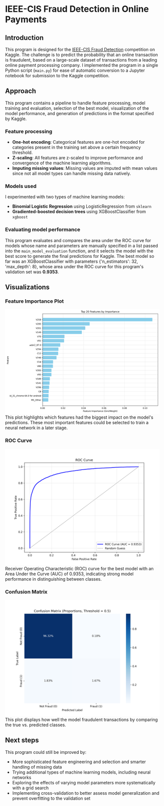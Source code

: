 # IEEE-CIS Fraud Detection in Online Payments

## Introduction
This program is designed for the
[IEEE-CIS Fraud Detection](https://www.kaggle.com/competitions/ieee-fraud-detection/) competition on Kaggle.
The challenge is to predict the probability that an online transaction is fraudulent, 
based on a large-scale dataset of transactions from a leading online payment processing company.
I implemented the program in a single Python script (`main.py`) for ease of automatic conversion to a 
Jupyter notebook for submission to the Kaggle competition.

## Approach
This program contains a pipeline to handle feature processing, model training and evaluation, selection 
of the best model, visualization of the model performance, and generation of predictions in the format specified 
by Kaggle.

### Feature processing
- **One-hot encoding**: Categorical features are one-hot encoded for categories present in the training set above a certain frequency threshold.
- **Z-scaling**: All features are z-scaled to improve performance and convergence of the machine learning algorithms.
- **Imputing missing values**: Missing values are imputed with mean values since not all model types can handle missing data natively.

### Models used
I experimented with two types of 
machine learning models:
- **Binomial Logistic 
  Regression** using 
  LogisticRegression from `sklearn` 
- **Gradiented-boosted decision 
  trees** using XGBoostClassifier from 
  `xgboost` 

### Evaluating model performance
This program evaluates and compares the area under the ROC curve for models whose name and parameters 
are manually specified in a list passed into the `main_model_evaluation` function, and it selects the model 
with the best score to generate the final predictions for Kaggle.
The best model so far was an XGBoostClassifier with parameters {'n_estimators': 32, 'max_depth': 8},
whose area under the ROC curve for this program's validation set was **0.9353**.

## Visualizations

### Feature Importance Plot 

![Feature Importance](feature_importance.png)
This plot highlights which features had the biggest impact on the model's 
predictions. These most important features could be selected to train a neural network in a later stage.

### ROC Curve
![ROC Curve](roc_curve.png)
Receiver Operating Characteristic (ROC) curve for the best model with an Area Under the Curve (AUC) of 0.9353, 
indicating strong model performance in distinguishing between classes.

### Confusion Matrix
![Confusion Matrix](confusion_matrix.png)
This plot displays how well the model fraudulent transactions by comparing the true vs. predicted classes.

## Next steps
This program could still be improved by:
* More sophisticated feature engineering and selection and smarter handling of missing data
* Trying additional types of machine learning models, including neural networks
* Exploring the effects of varying model parameters more systematically with a grid search
* Implementing cross-validation to better assess model generalization and prevent overfitting to the validation set
